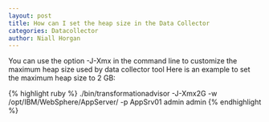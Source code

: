 ```yaml
---
layout: post
title: How can I set the heap size in the Data Collector
categories: Datacollector
author: Niall Horgan
---
```


You can use the option -J-Xmx in the command line to customize the maximum heap size used by data collector tool
Here is an example to set the maximum heap size to 2 GB:

{% highlight ruby %}
./bin/transformationadvisor -J-Xmx2G -w /opt/IBM/WebSphere/AppServer/ -p AppSrv01 admin admin
{% endhighlight %}
